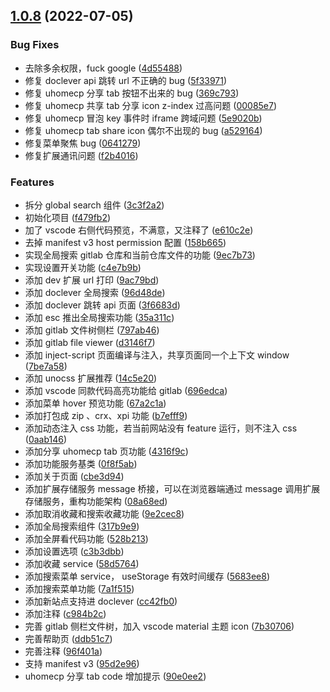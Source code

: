 ## [1.0.8](https://github.com/2214962083/segi-helper-browser-extensions/compare/f479fb29ee75a95d8e5568c2a1fd646da402acd7...v1.0.8) (2022-07-05)

### Bug Fixes

- 去除多余权限，fuck google ([4d55488](https://github.com/2214962083/segi-helper-browser-extensions/commit/4d554881fb21865a81cecc7e23402c5af14d1729))
- 修复 doclever api 跳转 url 不正确的 bug ([5f33971](https://github.com/2214962083/segi-helper-browser-extensions/commit/5f33971902651a8a711b60ffed2add9697af4979))
- 修复 uhomecp 分享 tab 按钮不出来的 bug ([369c793](https://github.com/2214962083/segi-helper-browser-extensions/commit/369c79369e4ff7f5455987c727b372d122f87368))
- 修复 uhomecp 共享 tab 分享 icon z-index 过高问题 ([00085e7](https://github.com/2214962083/segi-helper-browser-extensions/commit/00085e76160d2f099ddeb0a6f207e0804802a6c2))
- 修复 uhomecp 冒泡 key 事件时 iframe 跨域问题 ([5e9020b](https://github.com/2214962083/segi-helper-browser-extensions/commit/5e9020b75e518d693f2a321626f530eff1afe685))
- 修复 uhomecp tab share icon 偶尔不出现的 bug ([a529164](https://github.com/2214962083/segi-helper-browser-extensions/commit/a529164de8ed29776a8797264711c1d8e395f35a))
- 修复菜单聚焦 bug ([0641279](https://github.com/2214962083/segi-helper-browser-extensions/commit/064127910c5977f0985e4181b8fe823dd3662246))
- 修复扩展通讯问题 ([f2b4016](https://github.com/2214962083/segi-helper-browser-extensions/commit/f2b401638eaffcbf4abb52148b6e533974d187bc))

### Features

- 拆分 global search 组件 ([3c3f2a2](https://github.com/2214962083/segi-helper-browser-extensions/commit/3c3f2a20275996b1cc76cb6556d5da244f843ed8))
- 初始化项目 ([f479fb2](https://github.com/2214962083/segi-helper-browser-extensions/commit/f479fb29ee75a95d8e5568c2a1fd646da402acd7))
- 加了 vscode 右侧代码预览，不满意，又注释了 ([e610c2e](https://github.com/2214962083/segi-helper-browser-extensions/commit/e610c2e5e35577bf6ea64d4b3c50ba8ac67b220e))
- 去掉 manifest v3 host permission 配置 ([158b665](https://github.com/2214962083/segi-helper-browser-extensions/commit/158b66541684568dbdcbe3236b74131b4ff66c36))
- 实现全局搜索 gitlab 仓库和当前仓库文件的功能 ([9ec7b73](https://github.com/2214962083/segi-helper-browser-extensions/commit/9ec7b73c042615c51ecda619795fb0383cc50d2a))
- 实现设置开关功能 ([c4e7b9b](https://github.com/2214962083/segi-helper-browser-extensions/commit/c4e7b9b25d1d1a56f258532b23f4b61acdba7313))
- 添加 dev 扩展 url 打印 ([9ac79bd](https://github.com/2214962083/segi-helper-browser-extensions/commit/9ac79bd5cd651a6554461c1f9b4fcac21e6696b0))
- 添加 doclever 全局搜索 ([96d48de](https://github.com/2214962083/segi-helper-browser-extensions/commit/96d48decce894cb6a27417757fdf56caaaefb126))
- 添加 doclever 跳转 api 页面 ([3f6683d](https://github.com/2214962083/segi-helper-browser-extensions/commit/3f6683d355a5938de2bd0833b3ff83501fbf1cd2))
- 添加 esc 推出全局搜索功能 ([35a311c](https://github.com/2214962083/segi-helper-browser-extensions/commit/35a311c8f754371f5543895be00ab2f9b5c98de7))
- 添加 gitlab 文件树侧栏 ([797ab46](https://github.com/2214962083/segi-helper-browser-extensions/commit/797ab46de06836cd6c8224c60ed5455b3b7a2d40))
- 添加 gitlab file viewer ([d3146f7](https://github.com/2214962083/segi-helper-browser-extensions/commit/d3146f7c83fbf89f441f088e4a5d516eae62f760))
- 添加 inject-script 页面编译与注入，共享页面同一个上下文 window ([7be7a58](https://github.com/2214962083/segi-helper-browser-extensions/commit/7be7a58b402d6fc07b8025e8b195eb2ef73b18e9))
- 添加 unocss 扩展推荐 ([14c5e20](https://github.com/2214962083/segi-helper-browser-extensions/commit/14c5e2014f7cb8e3e73954bfec0956d8e2fb6837))
- 添加 vscode 同款代码高亮功能给 gitlab ([696edca](https://github.com/2214962083/segi-helper-browser-extensions/commit/696edcab52f11d54500629ab0bd420845d8daf90))
- 添加菜单 hover 预览功能 ([67a2c1a](https://github.com/2214962083/segi-helper-browser-extensions/commit/67a2c1a4ea0d2fad085308c2adbba494379c2262))
- 添加打包成 zip 、crx、xpi 功能 ([b7efff9](https://github.com/2214962083/segi-helper-browser-extensions/commit/b7efff925a2c02db80d30d0ea59cb671ad8e3e69))
- 添加动态注入 css 功能，若当前网站没有 feature 运行，则不注入 css ([0aab146](https://github.com/2214962083/segi-helper-browser-extensions/commit/0aab14661fe3b500fc8ea9beccf07642f631f79e))
- 添加分享 uhomecp tab 页功能 ([4316f9c](https://github.com/2214962083/segi-helper-browser-extensions/commit/4316f9c05dc8d4a6b0479a96a129d814cf0cbb54))
- 添加功能服务基类 ([0f8f5ab](https://github.com/2214962083/segi-helper-browser-extensions/commit/0f8f5ab501c1608df9aeda068577202673ebfd3a))
- 添加关于页面 ([cbe3d94](https://github.com/2214962083/segi-helper-browser-extensions/commit/cbe3d94aee15ad4caf3c5274cc3836fae3b0b4d2))
- 添加扩展存储服务 message 桥接，可以在浏览器端通过 message 调用扩展存储服务，重构功能架构 ([08a68ed](https://github.com/2214962083/segi-helper-browser-extensions/commit/08a68ed25dced1af048368fae72c0d7f7743720e))
- 添加取消收藏和搜索收藏功能 ([9e2cec8](https://github.com/2214962083/segi-helper-browser-extensions/commit/9e2cec8e2bd7521d94934c9be9442c7c3e2ac167))
- 添加全局搜索组件 ([317b9e9](https://github.com/2214962083/segi-helper-browser-extensions/commit/317b9e94e20c9566d7672457ad52fef04602ea23))
- 添加全屏看代码功能 ([528b213](https://github.com/2214962083/segi-helper-browser-extensions/commit/528b213e1dbc4d1f65dc1476b5cc392a65f84e6b))
- 添加设置选项 ([c3b3dbb](https://github.com/2214962083/segi-helper-browser-extensions/commit/c3b3dbb3a73821efef57c2b4c658a0c51730d856))
- 添加收藏 service ([58d5764](https://github.com/2214962083/segi-helper-browser-extensions/commit/58d5764325b6453f6eb4fb9601fd844932e9912d))
- 添加搜索菜单 service， useStorage 有效时间缓存 ([5683ee8](https://github.com/2214962083/segi-helper-browser-extensions/commit/5683ee8047cd2047113cf945118cf5c3f4339701))
- 添加搜索菜单功能 ([7a1f515](https://github.com/2214962083/segi-helper-browser-extensions/commit/7a1f5151e7c656f36c957ee6d411781daf58c029))
- 添加新站点支持进 doclever ([cc42fb0](https://github.com/2214962083/segi-helper-browser-extensions/commit/cc42fb0e4fb8a023abd7dd8642d779a266141803))
- 添加注释 ([c984b2c](https://github.com/2214962083/segi-helper-browser-extensions/commit/c984b2c8a2f2d383a02203b0c10815ca04ed9f49))
- 完善 gitlab 侧栏文件树，加入 vscode material 主题 icon ([7b30706](https://github.com/2214962083/segi-helper-browser-extensions/commit/7b307065c4b132dbacdf56bbcf020d8ffa5117c0))
- 完善帮助页 ([ddb51c7](https://github.com/2214962083/segi-helper-browser-extensions/commit/ddb51c753b287cf8eb38951fcc4448e0fd599e03))
- 完善注释 ([96f401a](https://github.com/2214962083/segi-helper-browser-extensions/commit/96f401afca22cda16d2124709a5f412c6326810f))
- 支持 manifest v3 ([95d2e96](https://github.com/2214962083/segi-helper-browser-extensions/commit/95d2e96290f19c42961b1656f08c83bd64709e1b))
- uhomecp 分享 tab code 增加提示 ([90e0ee2](https://github.com/2214962083/segi-helper-browser-extensions/commit/90e0ee2443e957cf8a47fd5da1e7767aef12b80d))
